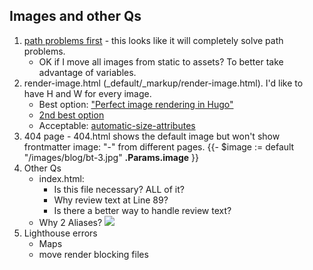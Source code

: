 ## Images and other Qs

1. [path problems first](https://www.veriphor.com/articles/link-and-image-render-hooks/) - this looks like it will completely solve path problems. 
   - OK if I move all images from static to assets? To better take advantage of variables.
3. render-image.html (_default/_markup/render-image.html). I'd like to have H and W for every image.
   - Best option: ["Perfect image rendering in Hugo"](https://ryanfleck.ca/2023/perfected-image-rendering-in-hugo/)
   - [2nd best option](https://christianoliff.com/blog/markdown-render-hooks-in-hugo/)
   - Acceptable: [automatic-size-attributes](https://werat.dev/blog/automatic-image-size-attributes-in-hugo/)
4. 404 page - 404.html shows the default image but won't show frontmatter image: "-" from different pages. {{- $image := default "/images/blog/bt-3.jpg" **.Params.image** }}
5. Other Qs
   - index.html:
     - Is this file necessary? ALL of it?
     - Why review text at Line 89?
     - Is there a better way to handle review text?
   - Why 2 Aliases? ![](https://github.com/boetiusj/hugo-dev/blob/main/static/images/Aliases.png)
6. Lighthouse errors
   - Maps
   - move render blocking files
